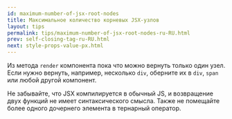 ```yaml
---
id: maximum-number-of-jsx-root-nodes
title: Максимальное количество корневых JSX-узлов
layout: tips
permalink: tips/maximum-number-of-jsx-root-nodes-ru-RU.html
prev: self-closing-tag-ru-RU.html
next: style-props-value-px.html
---
```


Из метода `render` компонента пока что можно вернуть только один узел. Если нужно вернуть, например, несколько `div`, оберните их в `div`, `span` или любой другой компонент.

Не забывайте, что JSX компилируется в обычный JS, и возвращение двух функций не имеет синтаксического смысла. Также не помещайте более одного дочернего элемента в тернарный оператор.
